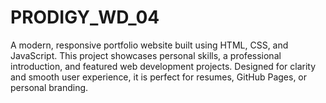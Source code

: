 # PRODIGY_WD_04
A modern, responsive portfolio website built using HTML, CSS, and JavaScript. This project showcases personal skills, a professional introduction, and featured web development projects. Designed for clarity and smooth user experience, it is perfect for resumes, GitHub Pages, or personal branding.
